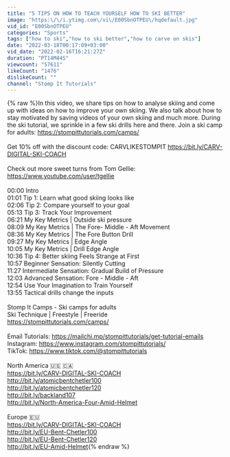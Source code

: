 ```yaml
---
title: "5 TIPS ON HOW TO TEACH YOURSELF HOW TO SKI BETTER"
image: "https:\/\/i.ytimg.com\/vi\/E00SbnOTPEU\/hqdefault.jpg"
vid_id: "E00SbnOTPEU"
categories: "Sports"
tags: ["how to ski","how to ski better","how to carve on skis"]
date: "2022-03-18T00:17:09+03:00"
vid_date: "2022-02-16T16:21:27Z"
duration: "PT14M44S"
viewcount: "57611"
likeCount: "1476"
dislikeCount: ""
channel: "Stomp It Tutorials"
---
```

{% raw %}In this video, we share tips on how to analyse skiing and come up with ideas on how to improve your own skiing. We also talk about how to stay motivated by saving videos of your own skiing and much more. During the ski tutorial, we sprinkle in a few ski drills here and there. Join a ski camp for adults: <a rel="nofollow" target="blank" href="https://stompittutorials.com/camps/">https://stompittutorials.com/camps/</a><br /><br />Get 10% off with the discount code: CARVLIKESTOMPIT  <a rel="nofollow" target="blank" href="https://bit.ly/CARV-DIGITAL-SKI-COACH">https://bit.ly/CARV-DIGITAL-SKI-COACH</a><br /><br />Check out more sweet turns from Tom Gellie: <a rel="nofollow" target="blank" href="https://www.youtube.com/user/tgellie">https://www.youtube.com/user/tgellie</a><br /><br />00:00 Intro<br />01:01 Tip 1:  Learn what good skiing looks like<br />02:06 Tip 2: Compare yourself to your goal<br />05:13 Tip 3: Track Your Improvement<br />06:21 My Key Metrics | Outside ski pressure<br />08:09 My Key Metrics | The Fore- Middle - Aft Movement <br />08:36 My Key Metrics | The Fore Button Drill<br />09:27 My Key Metrics | Edge Angle<br />10:05 My Key Metrics | Drill Edge Angle<br />10:36 Tip 4: Better skiing Feels Strange at First<br />10:57 Beginner Sensation: Silently Cutting<br />11:27 Intermediate Sensation: Gradual Build of Pressure<br />12:03 Advanced Sensation: Fore - Middle - Aft<br />12:54 Use Your Imagination to Train Yourself  <br />13:55 Tactical drills change the inputs<br /><br />Stomp It Camps - Ski camps for adults<br />Ski Technique | Freestyle | Freeride<br /><a rel="nofollow" target="blank" href="https://stompittutorials.com/camps/">https://stompittutorials.com/camps/</a><br /><br />Email Tutorials:        <a rel="nofollow" target="blank" href="https://mailchi.mp/stompittutorials/get-tutorial-emails">https://mailchi.mp/stompittutorials/get-tutorial-emails</a><br />Instagram:                <a rel="nofollow" target="blank" href="https://www.instagram.com/stompittutorials/">https://www.instagram.com/stompittutorials/</a><br />TikTok:                      <a rel="nofollow" target="blank" href="https://www.tiktok.com/@stompittutorials">https://www.tiktok.com/@stompittutorials</a><br /><br />North America 🇺🇸 🇨🇦<br /><a rel="nofollow" target="blank" href="https://bit.ly/CARV-DIGITAL-SKI-COACH">https://bit.ly/CARV-DIGITAL-SKI-COACH</a><br /><a rel="nofollow" target="blank" href="http://bit.ly/atomicbentchetler100">http://bit.ly/atomicbentchetler100</a><br /><a rel="nofollow" target="blank" href="http://bit.ly/atomicbentchetler120">http://bit.ly/atomicbentchetler120</a><br /><a rel="nofollow" target="blank" href="http://bit.ly/backland107">http://bit.ly/backland107</a><br /><a rel="nofollow" target="blank" href="http://bit.ly/North-America-Four-Amid-Helmet">http://bit.ly/North-America-Four-Amid-Helmet</a><br /><br />Europe 🇪🇺<br /><a rel="nofollow" target="blank" href="https://bit.ly/CARV-DIGITAL-SKI-COACH">https://bit.ly/CARV-DIGITAL-SKI-COACH</a><br /><a rel="nofollow" target="blank" href="http://bit.ly/EU-Bent-Chetler100">http://bit.ly/EU-Bent-Chetler100</a><br /><a rel="nofollow" target="blank" href="http://bit.ly/EU-Bent-Chetler120">http://bit.ly/EU-Bent-Chetler120</a><br /><a rel="nofollow" target="blank" href="http://bit.ly/EU-Amid-Helmet">http://bit.ly/EU-Amid-Helmet</a>{% endraw %}
